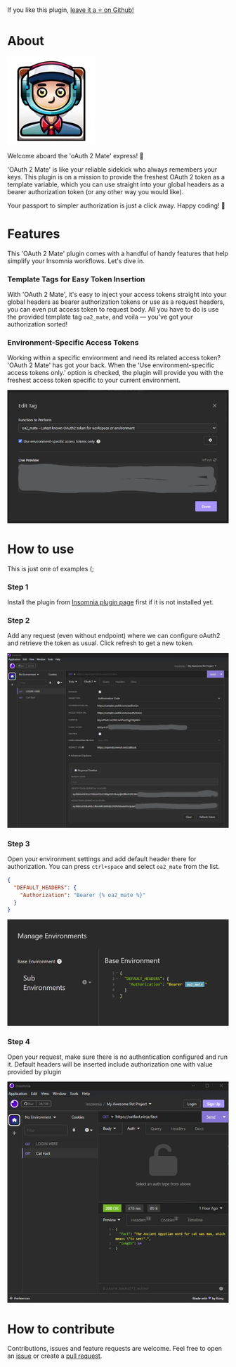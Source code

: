 ﻿If you like this plugin, [leave it a :star: on Github!](https://github.com/NickRimmer/insomnia-plugin-oa2-mate)

# About
<img src="npm/content/oa2-mate-icon-medium.jpg" alt="Just a mate" width="200" height="200">

Welcome aboard the 'oAuth 2 Mate' express! 🚀

'OAuth 2 Mate' is like your reliable sidekick who always remembers your keys. This plugin is on a mission to provide the freshest OAuth 2 token as a template variable, which you can use straight into your global headers as a bearer authorization token (or any other way you would like).

Your passport to simpler authorization is just a click away. Happy coding! 🎉

# Features

This 'OAuth 2 Mate' plugin comes with a handful of handy features that help simplify your Insomnia workflows. Let's dive in.

### Template Tags for Easy Token Insertion
With 'OAuth 2 Mate', it's easy to inject your access tokens straight into your global headers as bearer authorization tokens or use as a request headers, you can even put access token to request body. All you have to do is use the provided template tag `oa2_mate`, and voila — you've got your authorization sorted!

### Environment-Specific Access Tokens
Working within a specific environment and need its related access token? 'OAuth 2 Mate' has got your back. When the 'Use environment-specific access tokens only.' option is checked, the plugin will provide you with the freshest access token specific to your current environment.

<img src="npm/content/feature-environments.jpg" alt="Environment-specific token">

# How to use
This is just one of examples (;

### Step 1
Install the plugin from [Insomnia plugin page]([Title](https://insomnia.rest/plugins/insomnia-plugin-oa2-mate)) first if it is not installed yet.

### Step 2
Add any request (even without endpoint) where we can configure oAuth2 and retrieve the token as usual. Click refresh to get a new token.  

<img src="npm/content/how-to-1.jpg" alt="Step 2">

### Step 3
Open your environment settings and add default header there for authorization. You can press `ctrl+space` and select `oa2_mate` from the list. 

```json
{
  "DEFAULT_HEADERS": {
    "Authorization": "Bearer {% oa2_mate %}"
  }
}
```
<img src="npm/content/how-to-2.jpg" alt="Step 3">

### Step 4
Open your request, make sure there is no authentication configured and run it. Default headers will be inserted include authorization one with value provided by plugin

<img src="npm/content/how-to-3.jpg" alt="Step 5">

# How to contribute

Contributions, issues and feature requests are welcome. Feel free to open
an [issue](https://github.com/NickRimmer/insomnia-plugin-oa2-mate/issues) or create
a [pull request](https://github.com/NickRimmer/insomnia-plugin-oa2-mate/pulls).
